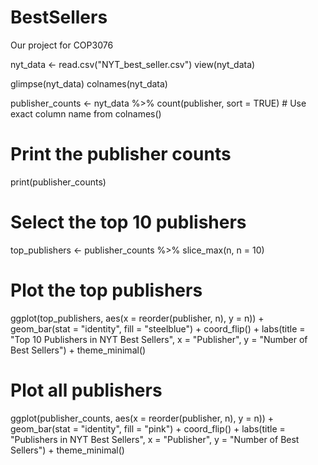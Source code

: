 # BestSellers
Our project for COP3076

nyt_data <- read.csv("NYT_best_seller.csv")
view(nyt_data)

glimpse(nyt_data)
colnames(nyt_data)

publisher_counts <- nyt_data %>%
  count(publisher, sort = TRUE)  # Use exact column name from colnames()

# Print the publisher counts
print(publisher_counts)

# Select the top 10 publishers
top_publishers <- publisher_counts %>%
  slice_max(n, n = 10)

# Plot the top publishers
ggplot(top_publishers, aes(x = reorder(publisher, n), y = n)) +
  geom_bar(stat = "identity", fill = "steelblue") +
  coord_flip() +
  labs(title = "Top 10 Publishers in NYT Best Sellers",
       x = "Publisher", 
       y = "Number of Best Sellers") + 
  theme_minimal()

# Plot all publishers 
ggplot(publisher_counts, aes(x = reorder(publisher, n), y = n)) + 
  geom_bar(stat = "identity", fill = "pink") +
  coord_flip() +
  labs(title = "Publishers in NYT Best Sellers",
       x = "Publisher", 
       y = "Number of Best Sellers") + 
  theme_minimal()
